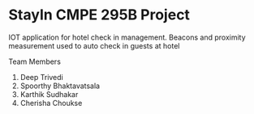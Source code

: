 # StayIn CMPE 295B Project

IOT application for hotel check in management. Beacons and proximity measurement used to auto check in guests at hotel

Team Members 
  1. Deep Trivedi
  2. Spoorthy Bhaktavatsala
  3. Karthik Sudhakar
  4. Cherisha Choukse



